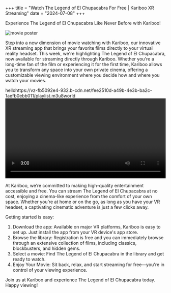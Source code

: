 +++
title = "Watch The Legend of El Chupacabra For Free | Kariboo XR Streaming"
date = "2024-07-08"
+++
<script src="https://cdn.jsdelivr.net/npm/hls.js@latest"></script>

Experience The Legend of El Chupacabra Like Never Before with Kariboo!

<img src="https://filmhub-poster-server.b-cdn.net/ibip-98de_the_legend_of_el_chupacabra_16x9.jpg" alt="movie poster" loading="lazy">

Step into a new dimension of movie watching with Kariboo, our innovative XR streaming app that brings your favorite films directly to your virtual reality headset. This week, we're highlighting The Legend of El Chupacabra, now available for streaming directly through Kariboo. Whether you're a long-time fan of the film or experiencing it for the first time, Kariboo allows you to transform any space into your own private cinema, offering a customizable viewing environment where you decide how and where you watch your movies.

hellohttps://vz-fb5092e4-932.b-cdn.net/fee2510d-a49b-4e3b-ba2c-1aefb0ebb011/playlist.m3u8world
<video id="video" width="100%" controls></video>

At Kariboo, we’re committed to making high-quality entertainment accessible and free. You can stream The Legend of El Chupacabra at no cost, enjoying a cinema-like experience from the comfort of your own space. Whether you’re at home or on the go, as long as you have your VR headset, a captivating cinematic adventure is just a few clicks away.

Getting started is easy:

1. Download the app: Available on major VR platforms, Kariboo is easy to set up. Just install the app from your VR device's app store.
2. Browse the library: Registration is free and you can immediately browse through an extensive collection of films, including classics, blockbusters, and hidden gems.
3. Select a movie: Find The Legend of El Chupacabra in the library and get ready to watch.
4. Enjoy Your Movie: Sit back, relax, and start streaming for free—you're in control of your viewing experience.

Join us at Kariboo and experience The Legend of El Chupacabra today. Happy viewing!

  
<script>
  var video = document.getElementById('video');
  if(Hls.isSupported()) {
    var hls = new Hls();
    hls.loadSource('https://vz-fb5092e4-932.b-cdn.net/fee2510d-a49b-4e3b-ba2c-1aefb0ebb011/playlist.m3u8');
    hls.attachMedia(video);
    hls.on(Hls.Events.MANIFEST_PARSED,function() {
      video.play();
  });
 }
 // hls.js is not supported on platforms that do not have Media Source Extensions (MSE) enabled.
 // When the browser has built-in HLS support (check using `canPlayType`), we can provide an HLS manifest (i.e. .m3u8 URL) directly to the video element throught the `src` property.
 // This is using the built-in support of the plain video element, without using hls.js.
  else if (video.canPlayType('application/vnd.apple.mpegurl')) {
    video.src = 'https://vz-fb5092e4-932.b-cdn.net/fee2510d-a49b-4e3b-ba2c-1aefb0ebb011/playlist.m3u8';
    video.addEventListener('canplay',function() {
      video.play();
    });
  }
</script>
